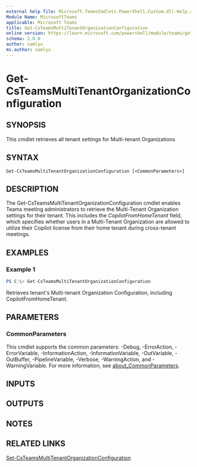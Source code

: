 ```yaml
---
external help file: Microsoft.TeamsCmdlets.PowerShell.Custom.dll-Help.xml
Module Name: MicrosoftTeams
applicable: Microsoft Teams
title: Get-CsTeamsMultiTenantOrganizationConfiguration 
online version: https://learn.microsoft.com/powershell/module/teams/get-csteamsmultitenantorganizationconfiguration 
schema: 2.0.0
author: samlyu
ms.author: samlyu
---
```


# Get-CsTeamsMultiTenantOrganizationConfiguration 

## SYNOPSIS

This cmdlet retrieves all tenant settings for Multi-tenant Organizations

## SYNTAX

```
Get-CsTeamsMultiTenantOrganizationConfiguration [<CommonParameters>]
```

## DESCRIPTION

The Get-CsTeamsMultiTenantOrganizationConfiguration cmdlet enables Teams meeting administrators to retrieve the Multi-Tenant Organization settings for their tenant. This includes the *CopilotFromHomeTenant* field, which specifies whether users in a Multi-Tenant Organization are allowed to utilize their Copilot license from their home tenant during cross-tenant meetings.

## EXAMPLES

### Example 1
```powershell
PS C:\> Get-CsTeamsMultiTenantOrganizationConfiguration
```

Retrieves tenant's Multi-tenant Organization Configuration, including CopilotFromHomeTenant.

## PARAMETERS

### CommonParameters
This cmdlet supports the common parameters: -Debug, -ErrorAction, -ErrorVariable, -InformationAction, -InformationVariable, -OutVariable, -OutBuffer, -PipelineVariable, -Verbose, -WarningAction, and -WarningVariable. For more information, see [about_CommonParameters](https://go.microsoft.com/fwlink/?LinkID=113216).

## INPUTS

## OUTPUTS

## NOTES

## RELATED LINKS

[Set-CsTeamsMultiTenantOrganizationConfiguration](https://learn.microsoft.com/powershell/module/teams/set-csteamsmultitenantorganizationconfiguration)
